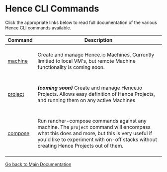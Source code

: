 # Hence CLI Commands
Click the appropriate links below to read full documentation of the various Hence CLI commands available.

Command | Description
--- | ---
<br>[machine](./machine.md)<br><br> | <br>Create and manage Hence.io Machines.  Currently limitied to local VM's, but remote Machine functionality is coming soon.<br><br>
<br>[project](./project.md)<br><br> | <br>**_(coming soon)_** Create and manage Hence.io Projects.  Allows easy definition of Hence Projects, and running them on any active Machines.<br><br>
<br>[compose](./compose.md)<br><br> | <br>Run rancher-compose commands against any machine.  The `project` command will encompass what this does and more, but this is very useful if you'd like to experiment with on-off stacks without creating Hence Projects out of them.<br><br>

[Go back to Main Documentation](../README.md)
